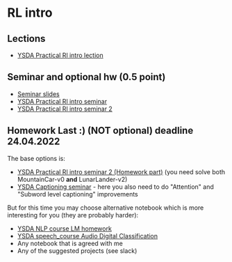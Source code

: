 # RL intro

## Lections
* [YSDA Practical Rl intro lection](https://disk.yandex.ru/i/HpRw6zYv3SPmFf)

## Seminar and optional hw (0.5 point)
* [Seminar slides](https://docs.google.com/presentation/d/1QV5Fqs7qs9CN6tCHic4kwR0tADgNF9HoQGwIPEaAqqY/edit?usp=sharing)
* [YSDA Practical Rl intro seminar](https://github.com/yandexdataschool/Practical_RL/blob/master/week01_intro/crossentropy_method.ipynb)
* [YSDA Practical Rl intro seminar 2](https://github.com/yandexdataschool/Practical_RL/blob/master/week01_intro/deep_crossentropy_method.ipynb)

## Homework Last :) (NOT optional)  **deadline 24.04.2022**
The base options is:

* [YSDA Practical Rl intro seminar 2 (Homework part)](https://github.com/yandexdataschool/Practical_RL/blob/master/week01_intro/deep_crossentropy_method.ipynb) (you need solve both MountainCar-v0 **and** LunarLander-v2)
* [YSDA Captioning seminar](https://github.com/yandexdataschool/Practical_DL/blob/fall21/week06_rnn/captioning_torch.ipynb)  - here you also need to do "Attention" and "Subword level captioning" improvements

But for this time you may choose alternative notebook which is more interesting for you (they are probably harder): 

* [YSDA NLP course LM homework](https://github.com/yandexdataschool/nlp_course/blob/2021/week03_lm/homework_pytorch.ipynb) 
* [YSDA speech_course Audio Digital Classification](https://github.com/yandexdataschool/speech_course/blob/main/week_02/homework1_student.ipynb) 
* Any notebook that is agreed with me
* Any of the suggested projects (see slack)
